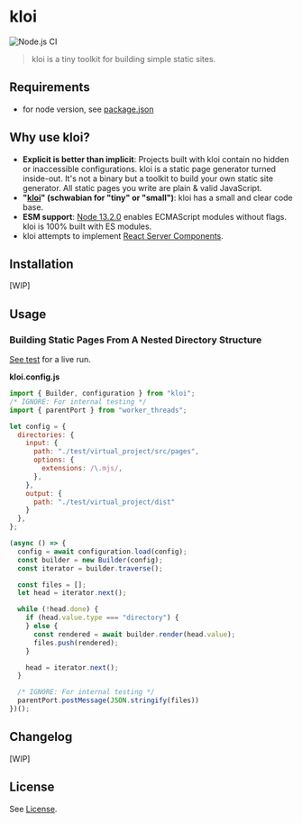 # kloi

![Node.js CI](https://github.com/TimDaub/kloi/workflows/Node.js%20CI/badge.svg)

> kloi is a tiny toolkit for building simple static sites.

## Requirements

- for node version, see [package.json](./package.json)

## Why use kloi?

- **Explicit is better than implicit**: Projects built with kloi contain no
  hidden or inaccessible configurations. kloi is a static page generator turned
  inside-out. It's not a binary but a toolkit to build your own static site
  generator. All static pages you write are plain & valid JavaScript.
- **"[kloi](http://schwaebisches-woerterbuch.de/default.asp?q=kloi)" (schwabian
  for "tiny" or "small")**: kloi has a small and clear code base.
- **ESM support**: [Node
  13.2.0](https://nodejs.medium.com/announcing-core-node-js-support-for-ecmascript-modules-c5d6dc29b663)
  enables ECMAScript modules without flags. kloi is 100% built with ES modules.
- kloi attempts to implement [React Server
  Components](https://github.com/josephsavona/rfcs/blob/server-components/text/0000-server-components.md#capabilities--constraints-of-server-and-client-components).

## Installation

[WIP]

## Usage

### Building Static Pages From A Nested Directory Structure

[See test](./test/readme_test.mjs) for a live run.

**kloi.config.js**
```js
import { Builder, configuration } from "kloi";
/* IGNORE: For internal testing */
import { parentPort } from "worker_threads";

let config = {
  directories: {
    input: {
      path: "./test/virtual_project/src/pages",
      options: {
        extensions: /\.mjs/,
      },
    },
    output: {
      path: "./test/virtual_project/dist"
    }
  },
};

(async () => {
  config = await configuration.load(config);
  const builder = new Builder(config);
  const iterator = builder.traverse();

  const files = [];
  let head = iterator.next();

  while (!head.done) {
    if (head.value.type === "directory") {
    } else {
      const rendered = await builder.render(head.value);
      files.push(rendered);
    }

    head = iterator.next();
  }

  /* IGNORE: For internal testing */
  parentPort.postMessage(JSON.stringify(files))
})();
```

## Changelog

[WIP]

## License

See [License](./LICENSE).
